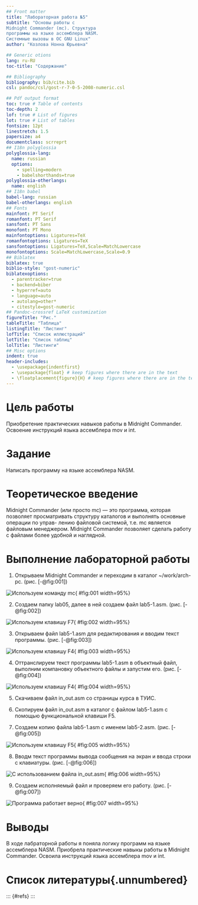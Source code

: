 ```yaml
---
## Front matter
title: "Лабораторная работа №5"
subtitle: "Основы работы с
Midnight Commander (mc). Структура
программы на языке ассемблера NASM.
Системные вызовы в ОС GNU Linux"
author: "Козлова Нонна Юрьевна"

## Generic otions
lang: ru-RU
toc-title: "Содержание"

## Bibliography
bibliography: bib/cite.bib
csl: pandoc/csl/gost-r-7-0-5-2008-numeric.csl

## Pdf output format
toc: true # Table of contents
toc-depth: 2
lof: true # List of figures
lot: true # List of tables
fontsize: 12pt
linestretch: 1.5
papersize: a4
documentclass: scrreprt
## I18n polyglossia
polyglossia-lang:
  name: russian
  options:
	- spelling=modern
	- babelshorthands=true
polyglossia-otherlangs:
  name: english
## I18n babel
babel-lang: russian
babel-otherlangs: english
## Fonts
mainfont: PT Serif
romanfont: PT Serif
sansfont: PT Sans
monofont: PT Mono
mainfontoptions: Ligatures=TeX
romanfontoptions: Ligatures=TeX
sansfontoptions: Ligatures=TeX,Scale=MatchLowercase
monofontoptions: Scale=MatchLowercase,Scale=0.9
## Biblatex
biblatex: true
biblio-style: "gost-numeric"
biblatexoptions:
  - parentracker=true
  - backend=biber
  - hyperref=auto
  - language=auto
  - autolang=other*
  - citestyle=gost-numeric
## Pandoc-crossref LaTeX customization
figureTitle: "Рис."
tableTitle: "Таблица"
listingTitle: "Листинг"
lofTitle: "Список иллюстраций"
lotTitle: "Список таблиц"
lolTitle: "Листинги"
## Misc options
indent: true
header-includes:
  - \usepackage{indentfirst}
  - \usepackage{float} # keep figures where there are in the text
  - \floatplacement{figure}{H} # keep figures where there are in the text
---
```


# Цель работы

Приобретение практических навыков работы в Midnight Commander. Освоение
инструкций языка ассемблера mov и int.

# Задание

Написать программу на языке ассемблера NASM.

# Теоретическое введение

Midnight Commander (или просто mc) — это программа, которая позволяет
просматривать структуру каталогов и выполнять основные операции по управ-
лению файловой системой, т.е. mc является файловым менеджером. Midnight
Commander позволяет сделать работу с файлами более удобной и наглядной.

# Выполнение лабораторной работы

1. Открываем Midnight Commander и переходим в каталог ~/work/arch-
pc. (рис. [-@fig:001])

![Используем команду mc](image/1.png){ #fig:001 width=95%}

2. Создаем папку lab05, далее в ней создаем файл lab5-1.asm. (рис. [-@fig:002])

![Используем клавишу F7](image/2.png){ #fig:002 width=95%}

3. Открываем файл lab5-1.asm для редактирования и вводим текст программы. (рис. [-@fig:003])

![Используем клавишу F4](image/3.png){ #fig:003 width=95%}

4. Оттранслируем текст программы lab5-1.asm в объектный файл, выполним компановку объектного файлы и запустим его. (рис. [-@fig:004])

![Используем клавишу F4](image/4.png){ #fig:004 width=95%}

5. Скачиваем файл in_out.asm со страницы курса в ТУИС.

6.  Скопируем файл in_out.asm в каталог с файлом lab5-1.asm
с помощью функциональной клавиши F5.

7. Создаем копию файла lab5-1.asm с именем lab5-2.asm. (рис. [-@fig:005])

![Используем клавишу F5](image/5.png){ #fig:005 width=95%}

8. Вводм текст программы вывода сообщения на экран и ввода строки с
клавиатуры. (рис. [-@fig:006])

![С использованием файла in_out.asm](image/6.png){ #fig:006 width=95%}

9. Создаем исполняемый файл и проверяем его работу. (рис. [-@fig:007])

![Программа работает верно](image/7.png){ #fig:007 width=95%}

# Выводы

В ходе лабраторной работы я поняла логику программ на языке ассемблера NASM. Приобрела практические навыкы работы в Midnight Commander. Освоила инструкций языка ассемблера mov и int.

# Список литературы{.unnumbered}

::: {#refs}
:::
